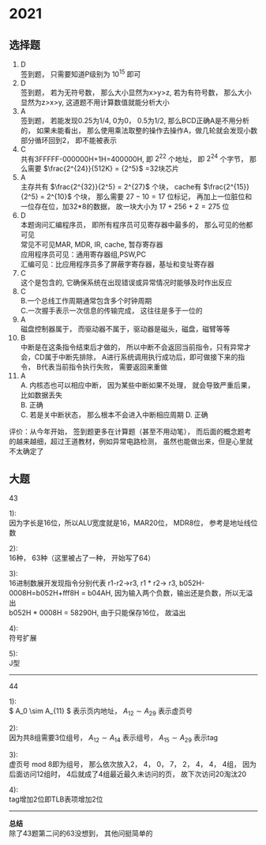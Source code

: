 # 2021
## 选择题 
1.  D  
签到题， 只需要知道P级别为 $10^{15}$ 即可  
1.  D  
签到题， 若为无符号数， 那么大小显然为x>y>z, 若为有符号数， 那么大小显然为z>x>y, 这道题不用计算数值就能分析大小  
1.  A  
签到题， 若能发现0.25为1/4, 0为0， 0.5为1/2, 那么BCD正确A是不用分析的， 如果未能看出， 那么使用乘法取整的操作去操作A，做几轮就会发现小数部分循环回到2， 即不能被表示  
1.  C    
共有3FFFFF-000000H+1H=400000H, 即 $2^{22}$ 个地址， 即 $2^{24}$ 个字节， 那么需要 $\frac{2^{24}}{512K} = {2^5}$ =32块芯片 
1.  A  
主存共有 $\frac{2^{32}}{2^5} = 2^{27}$ 个块， cache有 $\frac{2^{15}}{2^5} = 2^{10}$ 个块， 那么需要 $27-10=17$ 位标记， 再加上一位脏位和一位存在位，加32*8的数据， 故一块大小为 $17+256+2=275$ 位  
1.  D  
本题询问汇编程序员， 即所有程序员可见寄存器中最多的， 那么可见的他都可见  
常见不可见MAR, MDR, IR, cache, 暂存寄存器  
应用程序员可见：通用寄存器组,PSW,PC  
汇编可见：比应用程序员多了屏蔽字寄存器，基址和变址寄存器  
1.  C  
这个是包含的, 它确保系统在出现错误或异常情况时能够及时作出反应  
1.  C   
B.一个总线工作周期通常包含多个时钟周期   
C.一次握手表示一次信息的传输完成， 这往往是多于一位的
1.  A  
磁盘控制器属于， 而驱动器不属于，驱动器是磁头，磁盘，磁臂等等    
1.  B  
中断是在这条指令结束后才做的， 所以中断不会返回当前指令，只有异常才会，CD属于中断先排除， A进行系统调用执行成功后，即可做接下来的指令， B代表当前指令执行失败， 需要返回来重做  
1.  A  
A. 内核态也可以相应中断， 因为某些中断如果不处理， 就会导致严重后果，比如数据丢失  
B. 正确  
C. 若是关中断状态， 那么根本不会进入中断相应周期
D. 正确  

评价：从今年开始， 签到题更多在计算题（甚至不用动笔）， 而后面的概念题考的越来越细，超过王道教材，例如异常电路检测， 虽然也能做出来，但是心里就不太确定了  
## 大题  
43  

1):  
因为字长是16位，所以ALU宽度就是16，MAR20位， MDR8位， 参考是地址线位数  

2):  
16种，  63种（这里被占了一种， 开始写了64）  

3):  
16进制数展开发现指令分别代表 r1-r2->r3, r1 * r2-> r3, b052H-0008H=b052H+fff8H = b04AH, 因为输入两个负数，输出还是负数，所以无溢出  
b052H * 0008H = 58290H, 由于只能保存16位， 故溢出

4):  
符号扩展  

5):  
J型  
***  
44  

1):  
 $ A_0 \sim A_{11} $ 表示页内地址， $A_12 \sim A_{29}$  表示虚页号  

2):  
因为共8组需要3位组号， $A_{12}\sim A_{14}$ 表示组号， $A_{15} \sim A_{29}$  表示tag  

3):  
虚页号 mod 8即为组号， 那么依次放入2， 4， 0， 7， 2， 4， 4， 4组， 因为后面访问12组时， 4后就成了4组最近最久未访问的页， 故下次访问20淘汰20  

4):  
tag增加2位即TLB表项增加2位  
***  
**总结**  
除了43题第二问的63没想到， 其他问挺简单的